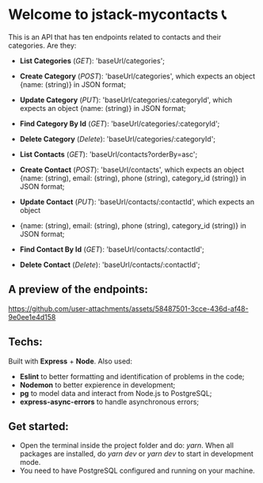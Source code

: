 # Welcome to **jstack-mycontacts** 📞
This is an API that has ten endpoints related to contacts and their categories. Are they:
- **List Categories** (*GET*): 'baseUrl/categories';
- **Create Category** (*POST*): 'baseUrl/categories', which expects an object {name: (string)} in JSON format;
- **Update Category** (*PUT*): 'baseUrl/categories/:categoryId', which expects an object {name: (string)} in JSON format;
- **Find Category By Id** (*GET*): 'baseUrl/categories/:categoryId';
- **Delete Category** (*Delete*): 'baseUrl/categories/:categoryId';

- **List Contacts** (*GET*): 'baseUrl/contacts?orderBy=asc';
- **Create Contact** (*POST*): 'baseUrl/contacts', which expects an object 
{name: (string), email: (string), phone (string), category_id (string)} in JSON format;
- **Update Contact** (*PUT*): 'baseUrl/contacts/:contactId', which expects an object
- {name: (string), email: (string), phone (string), category_id (string)} in JSON format;
- **Find Contact By Id** (*GET*): 'baseUrl/contacts/:contactId';
- **Delete Contact** (*Delete*): 'baseUrl/contacts/:contactId';

## A preview of the endpoints:
https://github.com/user-attachments/assets/58487501-3cce-436d-af48-9e0ee1e4d158



## Techs:
Built with **Express** + **Node**. Also used:
- **Eslint** to better formatting and identification of problems in the code;
- **Nodemon** to better expierence in development;
- **pg** to model data and interact from Node.js to PostgreSQL;
- **express-async-errors** to handle asynchronous errors;

## Get started:
- Open the terminal inside the project folder and do: *yarn*. When all packages are installed, do *yarn dev* or *yarn dev* to start in development mode.
- You need to have PostgreSQL configured and running on your machine.
